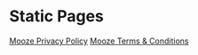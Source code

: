 # Static Pages

[Mooze Privacy Policy](mooze_privacy_policy.md)
[Mooze Terms & Conditions](mooze_terms_and_conditions.md)